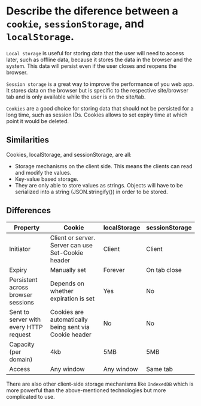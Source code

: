 # Describe the diference between a `cookie`, `sessionStorage`, and `localStorage`.

`Local storage` is useful for storing data that the user will need to access later, such as offline data, because it stores the data in the browser and the system. This data will persist even if the user closes and reopens the browser.

`Session storage` is a great way to improve the performance of you web app. It stores data on the browser but is specific to the respective site/browser tab and is only available while the user is on the site/tab.

`Cookies` are a good choice for storing data that should not be persisted for a long time, such as session IDs. Cookies allows to set expiry time at which point it would be deleted.

## Similarities
Cookies, localStorage, and sessionStorage, are all:

- Storage mechanisms on the client side. This means the clients can read and modify the values.
- Key-value based storage.
- They are only able to store values as strings. Objects will have to be serialized into a string (JSON.stringify()) in order to be stored.

## Differences
| Property | Cookie | localStorage | sessionStorage |
| -------- | ------ | ------------ | -------------- |
| Initiator | Client or server. Server can use Set-Cookie header | Client | Client |
| Expiry | Manually set | Forever | On tab close |
| Persistent across browser sessions | Depends on whether expiration is set | Yes | No |
| Sent to server with every HTTP request | Cookies are automatically being sent via Cookie header | No | No |
| Capacity (per domain) | 4kb | 5MB | 5MB |
| Access | Any window | Any window | Same tab |

There are also other client-side storage mechanisms like `IndexedDB` which is more powerful than the above-mentioned technologies but more complicated to use.